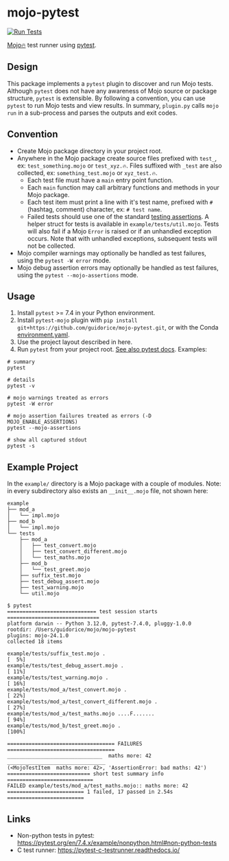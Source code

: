 # mojo-pytest

[![Run Tests](https://github.com/guidorice/mojo-pytest/actions/workflows/test.yml/badge.svg)](https://github.com/guidorice/mojo-pytest/actions/workflows/test.yml)

[Mojo🔥](https://github.com/modularml/mojo)  test runner using [pytest](https://docs.pytest.org).

## Design

This package implements a `pytest` plugin to discover and run Mojo tests. Although `pytest` does not have any
awareness of Mojo source or package structure, `pytest` is extensible. By following a convention, you can use `pytest`
to run Mojo tests and view results. In summary, `plugin.py` calls `mojo run` in a sub-process and parses the outputs
and exit codes.

## Convention

- Create Mojo package directory in your project root.
- Anywhere in the Mojo package create source files prefixed with `test_`, ex: `test_something.mojo` or `test_xyz.🔥`.
  Files suffixed with `_test` are also collected, ex: `something_test.mojo` or `xyz_test.🔥`.
  - Each test file must have a `main` entry point function.
  - Each `main` function may call arbitrary functions and methods in your Mojo package.
  - Each test item must print a line with it's test name, prefixed with `#` (hashtag, comment) character, ex:
    `# test name`.
  - Failed tests should use one of the standard
    [testing assertions](https://docs.modular.com/mojo/stdlib/testing/testing.html).
    A helper struct for tests is available in `example/tests/util.mojo`. Tests will also fail if a Mojo `Error` is
    raised or if an unhandled exception occurs. Note that with unhandled exceptions, subsequent tests will not be
    collected.
- Mojo compiler warnings may optionally be handled as test failures, using the `pytest -W error` mode.
- Mojo debug assertion errors may optionally be handled as test failures, using the `pytest --mojo-assertions` mode.

## Usage

1. Install `pytest` >= 7.4 in your Python environment.
2. Install `pytest-mojo` plugin with  `pip install git+https://github.com/guidorice/mojo-pytest.git`, or with the Conda
  [environment.yaml](./environment.yaml).
3. Use the project layout described in here.
4. Run `pytest` from your project root. [See also pytest docs](https://docs.pytest.org). Examples:

```shell
# summary
pytest

# details
pytest -v

# mojo warnings treated as errors
pytest -W error

# mojo assertion failures treated as errors (-D MOJO_ENABLE_ASSERTIONS)
pytest --mojo-assertions

# show all captured stdout
pytest -s

```

## Example Project

In the `example/` directory is a Mojo package with a couple of modules. Note: in every subdirectory also exists an
`__init__.mojo` file, not shown here:

```shell
example
├── mod_a
│   └── impl.mojo
├── mod_b
│   └── impl.mojo
└── tests
    ├── mod_a
    │   ├── test_convert.mojo
    │   ├── test_convert_different.mojo
    │   └── test_maths.mojo
    ├── mod_b
    │   └── test_greet.mojo
    ├── suffix_test.mojo
    ├── test_debug_assert.mojo
    ├── test_warning.mojo
    └── util.mojo
```

```text
$ pytest
============================= test session starts ==============================
platform darwin -- Python 3.12.0, pytest-7.4.0, pluggy-1.0.0
rootdir: /Users/guidorice/mojo/mojo-pytest
plugins: mojo-24.1.0
collected 18 items                                                             

example/tests/suffix_test.mojo .                                         [  5%]
example/tests/test_debug_assert.mojo .                                   [ 11%]
example/tests/test_warning.mojo .                                        [ 16%]
example/tests/mod_a/test_convert.mojo .                                  [ 22%]
example/tests/mod_a/test_convert_different.mojo .                        [ 27%]
example/tests/mod_a/test_maths.mojo ....F.......                         [ 94%]
example/tests/mod_b/test_greet.mojo .                                    [100%]

=================================== FAILURES ===================================
_______________________________  maths more: 42 ________________________________
(<MojoTestItem  maths more: 42>, 'AssertionError: bad maths: 42')
=========================== short test summary info ============================
FAILED example/tests/mod_a/test_maths.mojo:: maths more: 42
========================= 1 failed, 17 passed in 2.54s =========================
```

## Links

- Non-python tests in pytest:  https://pytest.org/en/7.4.x/example/nonpython.html#non-python-tests
- C test runner: https://pytest-c-testrunner.readthedocs.io/

